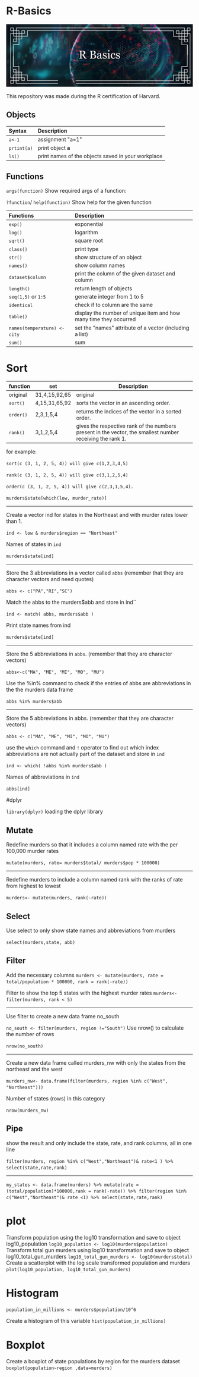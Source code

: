 # R-Basics
![r basics](img/README-b35c2c30.png)

This repository was made during the R certification of Harvard.

## Objects

| Syntax        | Description                                        |
|:------------- |:-------------------------------------------------- |
| ``a<-1``      | assignment "a=1"                                   |
| ``prtint(a)`` | print object **a**                                 |
| ``ls()``      | print names of the objects saved in your workplace |

## Functions
``args(function)`` Show required args of a function:


``?function``/ ``help(function)`` Show help for the given function

| Functions                      | Description                                                       |
|:------------------------------ |:----------------------------------------------------------------- |
| ``exp()``                      | exponential                                                       |
| ``log()``                      | logarithm                                                         |
| ``sqrt()``                     | square root                                                       |
| ``class()``                    | print type                                                        |
| ``str()``                      | show structure of an object                                       |
| ``names()``                    | show column names                                                 |
| ``dataset$column``             | print the column of the given dataset and column                  |
| ``length()``                   | return length of objects                                          |
| ``seq(1,5)`` or ``1:5``        | generate integer from 1 to 5                                      |
| ``identical``                  | check if to column are the same                                   |
| ``table()``                    | display the number of unique item and how many time they occurred |
| ``names(temperature) <- city`` | set the "names" attribute of a vector (including a list)          |
| ``sum()``                      | sum                                                               |

# Sort

| function    | set           | Description                                                                                               |
| ----------- | ------------- | --------------------------------------------------------------------------------------------------------- |
| original    | 31,4,15,92,65 | original                                                                                                  |
| ``sort()``  | 4,15,31,65,92 | sorts the vector in an ascending order.                                                                   |
| ``order()`` | 2,3,1,5,4     | returns the indices of the vector in a sorted order.                                                      |
| ``rank()``  | 3,1,2,5,4     | gives the respective rank of the numbers present in the vector, the smallest number receiving the rank 1. |

for example:

``sort(c (3, 1, 2, 5, 4)) will give c(1,2,3,4,5)``

``rank(c (3, 1, 2, 5, 4)) will give c(3,1,2,5,4)``

``order(c (3, 1, 2, 5, 4)) will give c(2,3,1,5,4).``


``murders$state[which(low, murder_rate)]``
________________________

 Create a vector ind for states in the Northeast and with murder rates lower than 1.

``ind <- low & murders$region == "Northeast"``

 Names of states in `ind`

``murders$state[ind]``
_______________________________
Store the 3 abbreviations in a vector called `abbs` (remember that they are character vectors and need quotes)

``abbs <- c("PA","RI","SC") ``

 Match the abbs to the murders$abb and store in ind``

``ind <- match( abbs, murders$abb )``

Print state names from ind

``murders$state[ind]``
_______________________________
 Store the 5 abbreviations in `abbs`. (remember that they are character vectors)

``abbs<-c("MA", "ME", "MI", "MO", "MU")``

 Use the %in% command to check if the entries of abbs are abbreviations in the the murders data frame

``abbs %in% murders$abb``

_________________________________
Store the 5 abbreviations in abbs. (remember that they are character vectors)

``abbs <- c("MA", "ME", "MI", "MO", "MU") ``

use the `which` command and `!` operator to find out which index abbreviations are not actually part of the dataset and store in `ind`

``ind <- which( !abbs %in% murders$abb )``

Names of abbreviations in `ind`

``abbs[ind]``

#dplyr

``library(dplyr)`` loading the dplyr library

## Mutate
Redefine murders so that it includes a column named rate with the per 100,000 murder rates

``mutate(murders, rate= murders$total/ murders$pop * 100000)``

______________
Redefine murders to include a column named rank
with the ranks of rate from highest to lowest

``murders<- mutate(murders, rank(-rate))``
## Select
 Use select to only show state names and abbreviations from murders

``select(murders,state, abb)``

## Filter

 Add the necessary columns
``murders <- mutate(murders, rate = total/population * 100000, rank = rank(-rate))``

 Filter to show the top 5 states with the highest murder rates
``murders<-filter(murders, rank < 5)``

_________________________________

Use filter to create a new data frame no_south

``no_south <- filter(murders, region !="South")``
Use nrow() to calculate the number of rows

``nrow(no_south)``

________________________
Create a new data frame called murders_nw with only the states from the northeast and the west

``murders_nw<- data.frame(filter(murders, region %in% c("West", "Northeast")))``

Number of states (rows) in this category

``nrow(murders_nw)``
## Pipe
show the result and only include the state, rate, and rank columns, all in one line

``filter(murders, region %in% c("West","Northeast")& rate<1 ) %>% select(state,rate,rank)``

________________________

``my_states <- data.frame(murders) %>% mutate(rate = (total/population)*100000,rank = rank(-rate)) %>% filter(region %in% c("West","Northeast")& rate <1) %>% select(state,rate,rank)``

# plot
Transform population using the log10 transformation and save to object log10_population
``log10_population <- log10(murders$population)``
Transform total gun murders using log10 transformation and save to object log10_total_gun_murders
``log10_total_gun_murders <- log10(murders$total)``
Create a scatterplot with the log scale transformed population and murders
``plot(log10_population, log10_total_gun_murders)``

# Histogram
``population_in_millions <- murders$population/10^6``

Create a histogram of this variable
``hist(population_in_millions)``
# Boxplot
Create a boxplot of state populations by region for the murders dataset
``boxplot(population~region ,data=murders)``
